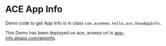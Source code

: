 ACE App Info
===========================

Demo code to get App Info is in class `com.acedemo.hello.ace.ShowAppInfo`.

This Demo has been deployed on ace, aceess url is [app-info.aliapp.com/appinfo][1].

[1]: http://app-info.aliapp.com/appinfo
